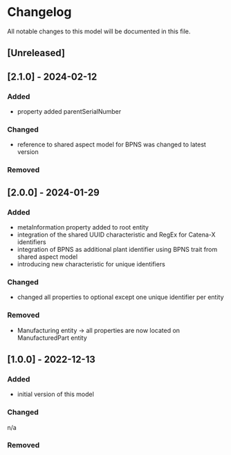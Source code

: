 # Changelog
All notable changes to this model will be documented in this file.

## [Unreleased]

## [2.1.0] - 2024-02-12
### Added
- property added parentSerialNumber

### Changed
- reference to shared aspect model for BPNS was changed to latest version

### Removed

## [2.0.0] - 2024-01-29
### Added
- metaInformation property added to root entity
- integration of the shared UUID characteristic and RegEx for Catena-X identifiers
- integration of BPNS as additional plant identifier using BPNS trait from shared aspect model
- introducing new characteristic for unique identifiers

### Changed
- changed all properties to optional except one unique identifier per entity

### Removed
- Manufacturing entity -> all properties are now located on ManufacturedPart entity

## [1.0.0] - 2022-12-13
### Added
- initial version of this model

### Changed
n/a

### Removed

